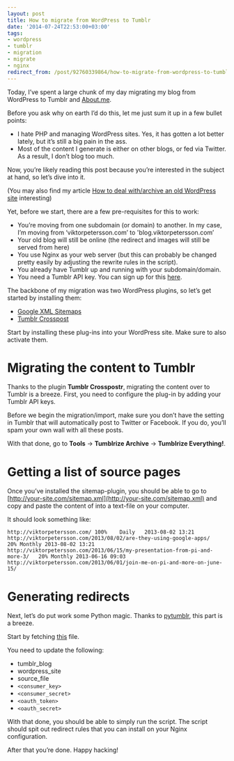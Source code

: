 ```yaml
---
layout: post
title: How to migrate from WordPress to Tumblr
date: '2014-07-24T22:53:00+03:00'
tags:
- wordpress
- tumblr
- migration
- migrate
- nginx
redirect_from: /post/92760339864/how-to-migrate-from-wordpress-to-tumblr
---
```


Today, I’ve spent a large chunk of my day migrating my blog from WordPress to Tumblr and [About.me](http://about.me/vpetersson).

Before you ask why on earth I’d do this, let me just sum it up in a few bullet points:

- I hate PHP and managing WordPress sites. Yes, it has gotten a lot better lately, but it’s still a big pain in the ass.
- Most of the content I generate is either on other blogs, or fed via Twitter. As a result, I don’t blog too much.

Now, you’re likely reading this post because you’re interested in the subject at hand, so let’s dive into it.

(You may also find my article [How to deal with/archive an old WordPress site](/2014/12/04/how-to-deal-witharchive-an-old-wordpress-site.html) interesting)

Yet, before we start, there are a few pre-requisites for this to work:

- You’re moving from one subdomain (or domain) to another. In my case, I’m moving from ‘viktorpetersson.com’ to 'blog.viktorpetersson.com’
- Your old blog will still be online (the redirect and images will still be served from here)
- You use Nginx as your web server (but this can probably be changed pretty easily by adjusting the rewrite rules in the script).
- You already have Tumblr up and running with your subdomain/domain.
- You need a Tumblr API key. You can sign up for this [here](https://api.tumblr.com/console).

The backbone of my migration was two WordPress plugins, so let’s get started by installing them:

- [Google XML Sitemaps](http://www.arnebrachhold.de/redir/sitemap-home/)
- [Tumblr Crosspost](https://github.com/meitar/tumblr-crosspostr/#readme)

Start by installing these plug-ins into your WordPress site. Make sure to also activate them.

# Migrating the content to Tumblr

Thanks to the plugin **Tumblr Crosspostr**, migrating the content over to Tumblr is a breeze. First, you need to configure the plug-in by adding your Tumblr API keys.

Before we begin the migration/import, make sure you don’t have the setting in Tumblr that will automatically post to Twitter or Facebook. If you do, you’ll spam your own wall with all these posts.

With that done, go to **Tools** -\> **Tumblrize Archive** -\> **Tumblrize Everything!**.

# Getting a list of source pages

Once you’ve installed the sitemap-plugin, you should be able to go to [http://your-site.com/sitemap.xml](http://your-site.com/sitemap.xml) and copy and paste the content of into a text-file on your computer.

It should look something like:

    http://viktorpetersson.com/ 100%    Daily   2013-08-02 13:21
    http://viktorpetersson.com/2013/08/02/are-they-using-google-apps/   20% Monthly 2013-08-02 13:21
    http://viktorpetersson.com/2013/06/15/my-presentation-from-pi-and-more-3/   20% Monthly 2013-06-16 09:03
    http://viktorpetersson.com/2013/06/01/join-me-on-pi-and-more-on-june-15/

# Generating redirects

Next, let’s do put work some Python magic. Thanks to [pytumblr](https://github.com/tumblr/pytumblr), this part is a breeze.

Start by fetching [this](https://gist.github.com/vpetersson/83da37e80702078e7775) file.

You need to update the following:

- tumblr_blog
- wordpress_site
- source_file
- `<consumer_key>`
- `<consumer_secret>`
- `<oauth_token>`
- `<oauth_secret>`

With that done, you should be able to simply run the script. The script should spit out redirect rules that you can install on your Nginx configuration.

After that you’re done. Happy hacking!
